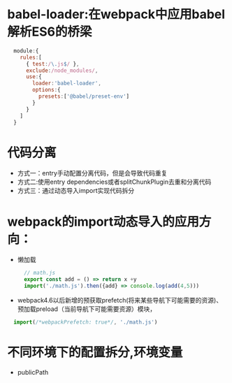 # babel-loader:在webpack中应用babel解析ES6的桥梁
  ```js
    module:{
      rules:[
        { test:/\.js$/ },
        exclude:/node_modules/,
        use:{
          loader:'babel-loader',
          options:{
            presets:['@babel/preset-env']
          }
        }
      ]
    }
  ```

# 代码分离
 - 方式一：entry手动配置分离代码，但是会导致代码重复
 - 方式二:使用entry dependencies或者splitChunkPlugin去重和分离代码
 - 方式三：通过动态导入import实现代码拆分

# webpack的import动态导入的应用方向：
  - 懒加载
    ```js
      // math.js
      export const add = () => return x +y
      import('./math.js').then({add} => console.log(add(4,5)))
    ```
  - webpack4.6以后新增的预获取prefetch(将来某些导航下可能需要的资源)、预加载preload（当前导航下可能需要资源）模块，
  ```js
    import(/*webpackPrefetch: true*/, './math.js')
  ```

# 不同环境下的配置拆分,环境变量
  - publicPath
